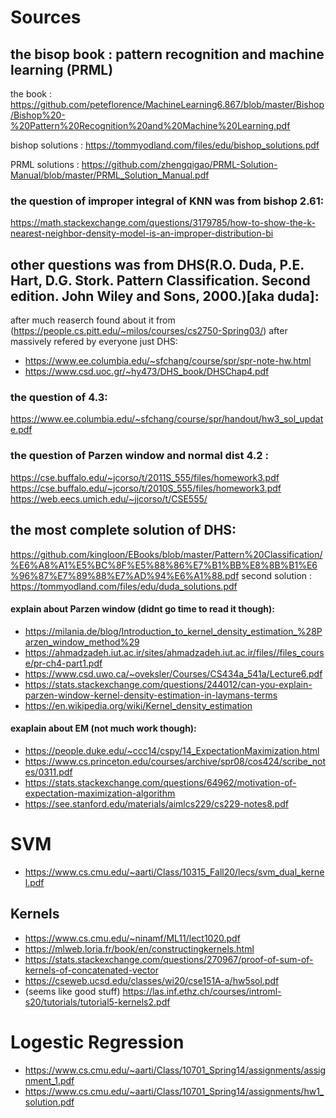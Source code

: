 # Sources

## the bisop book : pattern recognition and machine learning (PRML)



the book : https://github.com/peteflorence/MachineLearning6.867/blob/master/Bishop/Bishop%20-%20Pattern%20Recognition%20and%20Machine%20Learning.pdf

bishop solutions : https://tommyodland.com/files/edu/bishop_solutions.pdf

PRML solutions : https://github.com/zhengqigao/PRML-Solution-Manual/blob/master/PRML_Solution_Manual.pdf


### the question of improper integral of KNN was from bishop 2.61:‌
https://math.stackexchange.com/questions/3179785/how-to-show-the-k-nearest-neighbor-density-model-is-an-improper-distribution-bi


## other questions was from DHS(R.O. Duda, P.E. Hart, D.G. Stork. Pattern Classification. Second edition. John Wiley and Sons, 2000.)[aka duda]:
after much reaserch found about it from (https://people.cs.pitt.edu/~milos/courses/cs2750-Spring03/) after massively refered by everyone just DHS:
- https://www.ee.columbia.edu/~sfchang/course/spr/spr-note-hw.html
- https://www.csd.uoc.gr/~hy473/DHS_book/DHSChap4.pdf

### the question of  4.3:
https://www.ee.columbia.edu/~sfchang/course/spr/handout/hw3_sol_update.pdf



### the question of Parzen window and normal dist 4.2 :
https://cse.buffalo.edu/~jcorso/t/2011S_555/files/homework3.pdf
https://cse.buffalo.edu/~jcorso/t/2010S_555/files/homework3.pdf
https://web.eecs.umich.edu/~jjcorso/t/CSE555/


## the most complete solution of DHS:
https://github.com/kingloon/EBooks/blob/master/Pattern%20Classification/%E6%A8%A1%E5%BC%8F%E5%88%86%E7%B1%BB%E8%8B%B1%E6%96%87%E7%89%88%E7%AD%94%E6%A1%88.pdf
second solution : 
https://tommyodland.com/files/edu/duda_solutions.pdf







#### explain about Parzen window (didnt go time to read it though):
- https://milania.de/blog/Introduction_to_kernel_density_estimation_%28Parzen_window_method%29
- https://ahmadzadeh.iut.ac.ir/sites/ahmadzadeh.iut.ac.ir/files//files_course/pr-ch4-part1.pdf
- https://www.csd.uwo.ca/~oveksler/Courses/CS434a_541a/Lecture6.pdf
- https://stats.stackexchange.com/questions/244012/can-you-explain-parzen-window-kernel-density-estimation-in-laymans-terms
- https://en.wikipedia.org/wiki/Kernel_density_estimation



#### exaplain about EM (not much work though):
- https://people.duke.edu/~ccc14/cspy/14_ExpectationMaximization.html
- https://www.cs.princeton.edu/courses/archive/spr08/cos424/scribe_notes/0311.pdf
- https://stats.stackexchange.com/questions/64962/motivation-of-expectation-maximization-algorithm
- https://see.stanford.edu/materials/aimlcs229/cs229-notes8.pdf


# SVM
- https://www.cs.cmu.edu/~aarti/Class/10315_Fall20/lecs/svm_dual_kernel.pdf
## Kernels
- https://www.cs.cmu.edu/~ninamf/ML11/lect1020.pdf
- https://mlweb.loria.fr/book/en/constructingkernels.html
- https://stats.stackexchange.com/questions/270967/proof-of-sum-of-kernels-of-concatenated-vector
- https://cseweb.ucsd.edu/classes/wi20/cse151A-a/hw5sol.pdf
- (seems like good stuff) https://las.inf.ethz.ch/courses/introml-s20/tutorials/tutorial5-kernels2.pdf
# Logestic Regression 
- https://www.cs.cmu.edu/~aarti/Class/10701_Spring14/assignments/assignment_1.pdf
- https://www.cs.cmu.edu/~aarti/Class/10701_Spring14/assignments/hw1_solution.pdf
